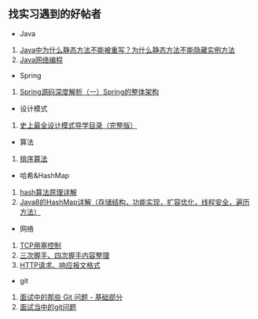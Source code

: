 ## 找实习遇到的好帖者

* Java 
1. [Java中为什么静态方法不能被重写？为什么静态方法不能隐藏实例方法](http://blog.csdn.net/dawn_after_dark/article/details/74357049)
2. [Java网络编程](http://blog.csdn.net/column/details/javasocket.html)

* Spring
1. [Spring源码深度解析（一）Spring的整体架构](http://blog.csdn.net/u012291108/article/details/51669900) 

* 设计模式
1. [史上最全设计模式导学目录（完整版）](http://blog.csdn.net/lovelion/article/details/17517213)

* 算法
1. [排序算法](http://bubkoo.com/tags/sort/)


* 哈希&HashMap
1. [hash算法原理详解](http://blog.csdn.net/tanggao1314/article/details/51457585)
2. [Java8的HashMap详解（存储结构，功能实现，扩容优化，线程安全，遍历方法）](https://blog.csdn.net/login_sonata/article/details/76598675)

* 网络
1. [TCP用塞控制](https://www.cnblogs.com/losbyday/p/5847041.html)
2. [三次握手、四次握手内容整理](http://blog.csdn.net/qq_18425655/article/details/52163228)
3. [HTTP请求、响应报文格式](http://blog.csdn.net/a19881029/article/details/14002273)

* git
1. [面试中的那些 Git 问题 - 基础部分](https://www.jianshu.com/p/e1e9692f3d88)
2. [面试当中的git问题](https://blog.csdn.net/qq_26768741/article/details/66975516)